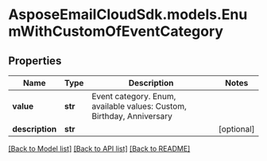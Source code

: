 # AsposeEmailCloudSdk.models.EnumWithCustomOfEventCategory
## Properties
Name | Type | Description | Notes
------------ | ------------- | ------------- | -------------
**value** | **str** | Event category. Enum, available values: Custom, Birthday, Anniversary | 
**description** | **str** |  | [optional] 



[[Back to Model list]](README.md#documentation-for-models) [[Back to API list]](README.md#documentation-for-api-endpoints) [[Back to README]](README.md)



